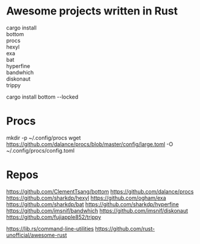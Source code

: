 # Awesome projects written in Rust

cargo install \
bottom \
procs \
hexyl \
exa \
bat \
hyperfine \
bandwhich \
diskonaut \
trippy

cargo install bottom --locked

# Procs

mkdir -p ~/.config/procs 
wget https://github.com/dalance/procs/blob/master/config/large.toml -O  ~/.config/procs/config.toml


# Repos

https://github.com/ClementTsang/bottom
https://github.com/dalance/procs
https://github.com/sharkdp/hexyl
https://github.com/ogham/exa
https://github.com/sharkdp/bat
https://github.com/sharkdp/hyperfine
https://github.com/imsnif/bandwhich
https://github.com/imsnif/diskonaut
https://github.com/fujiapple852/trippy



https://lib.rs/command-line-utilities
https://github.com/rust-unofficial/awesome-rust